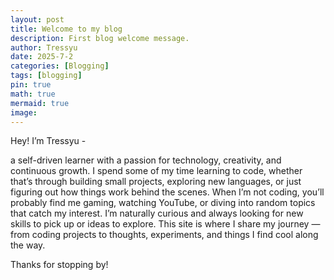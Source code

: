 ```yaml
---
layout: post
title: Welcome to my blog
description: First blog welcome message.
author: Tressyu
date: 2025-7-2
categories: [Blogging]
tags: [blogging]
pin: true
math: true
mermaid: true
image: 
---
```


Hey! I’m Tressyu -


a self-driven learner with a passion for technology, creativity, and continuous growth.
I spend some of my time learning to code, whether that’s through building small projects, exploring new languages, or just figuring out how things work behind the scenes.
When I’m not coding, you’ll probably find me gaming, watching YouTube, or diving into random topics that catch my interest.
I’m naturally curious and always looking for new skills to pick up or ideas to explore.
This site is where I share my journey — from coding projects to thoughts, experiments, and things I find cool along the way.

Thanks for stopping by!
